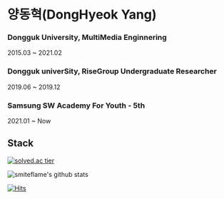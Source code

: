 # 양동혁(DongHyeok Yang) 

### Dongguk University, MultiMedia Enginnering
 2015.03 ~ 2021.02<br>
### Dongguk univerSity, RiseGroup Undergraduate Researcher
 2019.06 ~ 2019.12<br>
### Samsung SW Academy For Youth - 5th
 2021.01 ~ Now<br>
## Stack

[![solved.ac tier](http://mazassumnida.wtf/api/generate_badge?boj=lukigreen)](https://solved.ac/lukigreen)


![smiteflame's github stats](https://github-readme-stats.vercel.app/api?username=smiteflame&show_icons=true)


[![Hits](https://hits.seeyoufarm.com/api/count/incr/badge.svg?url=https%3A%2F%2Fgithub.com%2Fsmiteflame&count_bg=%2379C83D&title_bg=%23555555&icon=&icon_color=%23E7E7E7&title=hits&edge_flat=false)](https://hits.seeyoufarm.com)
